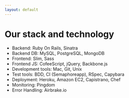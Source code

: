 ```yaml
---
layout: default
---
```


# Our stack and technology

* Backend: Ruby On Rails, Sinatra
* Backend DB: MySQL, PostgreSQL, MongoDB
* Frontend: Slim, Sass
* Frontend JS: CofeeScript, jQuery, Backbone.js
* Development tools: Mac, Git, Unix
* Test tools: BDD, CI (Semaphoreapp), RSpec, Capybara
* Deployment: Heroku, Amazon EC2, Capistrano, Chef
* Monitoring: Pingdom
* Error Handling: Airbrake.io